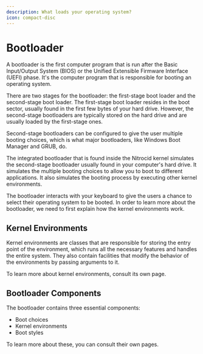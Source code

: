 ```yaml
---
description: What loads your operating system?
icon: compact-disc
---
```


# Bootloader

A bootloader is the first computer program that is run after the Basic Input/Output System (BIOS) or the Unified Extensible Firmware Interface (UEFI) phase. It's the computer program that is responsible for booting an operating system.

There are two stages for the bootloader: the first-stage boot loader and the second-stage boot loader. The first-stage boot loader resides in the boot sector, usually found in the first few bytes of your hard drive. However, the second-stage bootloaders are typically stored on the hard drive and are usually loaded by the first-stage ones.

Second-stage bootloaders can be configured to give the user multiple booting choices, which is what major bootloaders, like Windows Boot Manager and GRUB, do.

The integrated bootloader that is found inside the Nitrocid kernel simulates the second-stage bootloader usually found in your computer's hard drive. It simulates the multiple booting choices to allow you to boot to different applications. It also simulates the booting process by executing other kernel environments.

The bootloader interacts with your keyboard to give the users a chance to select their operating system to be booted. In order to learn more about the bootloader, we need to first explain how the kernel environments work.

## Kernel Environments

Kernel environments are classes that are responsible for storing the entry point of the environment, which runs all the necessary features and handles the entire system. They also contain facilities that modify the behavior of the environments by passing arguments to it.

To learn more about kernel environments, consult its own page.

## Bootloader Components

The bootloader contains three essential components:

* Boot choices
* Kernel environments
* Boot styles

To learn more about these, you can consult their own pages.
